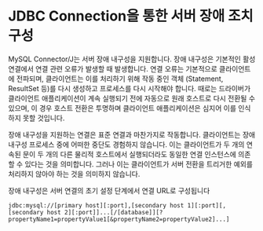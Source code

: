 # JDBC Connection을 통한 서버 장애 조치 구성

MySQL Connector/J는 서버 장애 내구성을 지원합니다. 장애 내구성은 기본적인 활성 연결에서 연결 관련 오류가 발생할 때 발생합니다. 연결 오류는 기본적으로 클라이언트에 전파되며, 클라이언트는 이를 처리하기 위해 작동 중인 객체 (Statement, ResultSet 등)를 다시 생성하고 프로세스를 다시 시작해야 합니다. 때로는 드라이버가 클라이언트 애플리케이션이 계속 실행되기 전에 자동으로 원래 호스트로 다시 전환될 수 있으며, 이 경우 호스트 전환은 투명하며 클라이언트 애플리케이션은 심지어 이를 인식하지 못할 것입니다.

장애 내구성을 지원하는 연결은 표준 연결과 마찬가지로 작동합니다. 클라이언트는 장애 내구성 프로세스 중에 어떠한 중단도 경험하지 않습니다. 이는 클라이언트가 두 개의 연속된 문이 두 개의 다른 물리적 호스트에서 실행되더라도 동일한 연결 인스턴스에 의존할 수 있다는 것을 의미합니다. 그러나 이는 클라이언트가 서버 전환을 트리거한 예외를 처리하지 않아야 하는 것을 의미하지 않습니다.

장애 내구성은 서버 연결의 초기 설정 단계에서 연결 URL로 구성됩니다
```
jdbc:mysql://[primary host][:port],[secondary host 1][:port][,[secondary host 2][:port]]...[/[database]][?propertyName1=propertyValue1[&propertyName2=propertyValue2]...]
```